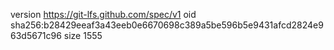version https://git-lfs.github.com/spec/v1
oid sha256:b28429eeaf3a43eeb0e6670698c389a5be596b5e9431afcd2824e963d5671c96
size 1555

